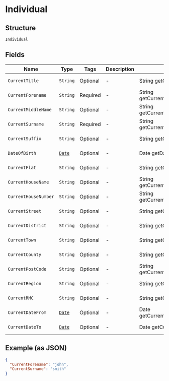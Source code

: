 
# Individual

## Structure

`Individual`

## Fields

| Name | Type | Tags | Description | Getter | Setter |
|  --- | --- | --- | --- | --- | --- |
| `CurrentTitle` | `String` | Optional | - | String getCurrentTitle() | setCurrentTitle(String currentTitle) |
| `CurrentForename` | `String` | Required | - | String getCurrentForename() | setCurrentForename(String currentForename) |
| `CurrentMiddleName` | `String` | Optional | - | String getCurrentMiddleName() | setCurrentMiddleName(String currentMiddleName) |
| `CurrentSurname` | `String` | Required | - | String getCurrentSurname() | setCurrentSurname(String currentSurname) |
| `CurrentSuffix` | `String` | Optional | - | String getCurrentSuffix() | setCurrentSuffix(String currentSuffix) |
| `DateOfBirth` | [`Date`](../../doc/models/date.md) | Optional | - | Date getDateOfBirth() | setDateOfBirth(Date dateOfBirth) |
| `CurrentFlat` | `String` | Optional | - | String getCurrentFlat() | setCurrentFlat(String currentFlat) |
| `CurrentHouseName` | `String` | Optional | - | String getCurrentHouseName() | setCurrentHouseName(String currentHouseName) |
| `CurrentHouseNumber` | `String` | Optional | - | String getCurrentHouseNumber() | setCurrentHouseNumber(String currentHouseNumber) |
| `CurrentStreet` | `String` | Optional | - | String getCurrentStreet() | setCurrentStreet(String currentStreet) |
| `CurrentDistrict` | `String` | Optional | - | String getCurrentDistrict() | setCurrentDistrict(String currentDistrict) |
| `CurrentTown` | `String` | Optional | - | String getCurrentTown() | setCurrentTown(String currentTown) |
| `CurrentCounty` | `String` | Optional | - | String getCurrentCounty() | setCurrentCounty(String currentCounty) |
| `CurrentPostCode` | `String` | Optional | - | String getCurrentPostCode() | setCurrentPostCode(String currentPostCode) |
| `CurrentRegion` | `String` | Optional | - | String getCurrentRegion() | setCurrentRegion(String currentRegion) |
| `CurrentRMC` | `String` | Optional | - | String getCurrentRMC() | setCurrentRMC(String currentRMC) |
| `CurrentDateFrom` | [`Date`](../../doc/models/date.md) | Optional | - | Date getCurrentDateFrom() | setCurrentDateFrom(Date currentDateFrom) |
| `CurrentDateTo` | [`Date`](../../doc/models/date.md) | Optional | - | Date getCurrentDateTo() | setCurrentDateTo(Date currentDateTo) |

## Example (as JSON)

```json
{
  "CurrentForename": "john",
  "CurrentSurname": "smith"
}
```

